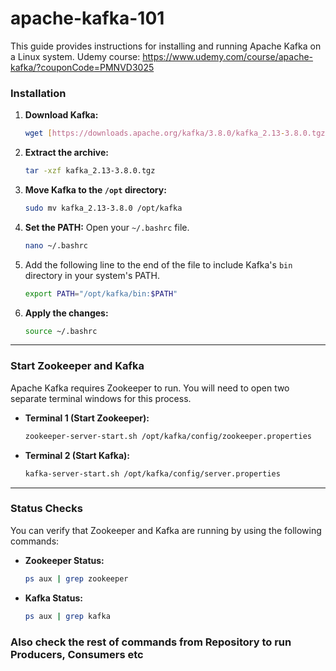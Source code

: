 # apache-kafka-101

This guide provides instructions for installing and running Apache Kafka on a Linux system.
Udemy course: https://www.udemy.com/course/apache-kafka/?couponCode=PMNVD3025

### Installation

1.  **Download Kafka:**
    ```sh
    wget [https://downloads.apache.org/kafka/3.8.0/kafka_2.13-3.8.0.tgz](https://downloads.apache.org/kafka/3.8.0/kafka_2.13-3.8.0.tgz)
    ```
2.  **Extract the archive:**
    ```sh
    tar -xzf kafka_2.13-3.8.0.tgz
    ```
3.  **Move Kafka to the `/opt` directory:**
    ```sh
    sudo mv kafka_2.13-3.8.0 /opt/kafka
    ```
4.  **Set the PATH:**
    Open your `~/.bashrc` file.
    ```sh
    nano ~/.bashrc
    ```
5.  Add the following line to the end of the file to include Kafka's `bin` directory in your system's PATH.
    ```sh
    export PATH="/opt/kafka/bin:$PATH"
    ```
6.  **Apply the changes:**
    ```sh
    source ~/.bashrc
    ```

---

### Start Zookeeper and Kafka

Apache Kafka requires Zookeeper to run. You will need to open two separate terminal windows for this process.

* **Terminal 1 (Start Zookeeper):**
    ```sh
    zookeeper-server-start.sh /opt/kafka/config/zookeeper.properties
    ```
* **Terminal 2 (Start Kafka):**
    ```sh
    kafka-server-start.sh /opt/kafka/config/server.properties
    ```

---

### Status Checks

You can verify that Zookeeper and Kafka are running by using the following commands:

* **Zookeeper Status:**
    ```sh
    ps aux | grep zookeeper
    ```
* **Kafka Status:**
    ```sh
    ps aux | grep kafka
    ```

### Also check the rest of commands from Repository to run Producers, Consumers etc